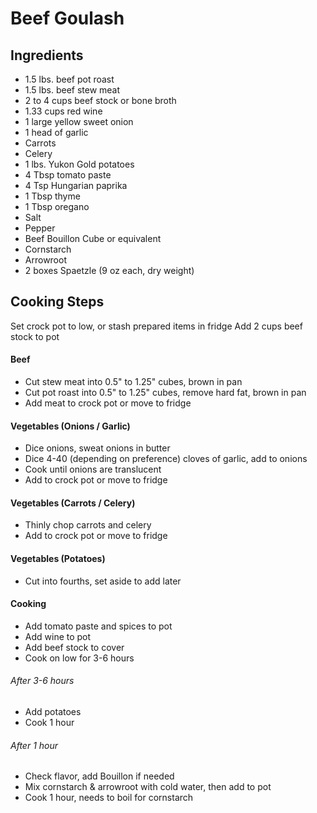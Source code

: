 # Beef Goulash

## Ingredients
- 1.5 lbs. beef pot roast
- 1.5 lbs. beef stew meat
- 2 to 4 cups beef stock or bone broth
- 1.33 cups red wine
- 1 large yellow sweet onion
- 1 head of garlic
- Carrots
- Celery
- 1 lbs. Yukon Gold potatoes
- 4 Tbsp tomato paste
- 4 Tsp Hungarian paprika
- 1 Tbsp thyme
- 1 Tbsp oregano
- Salt
- Pepper
- Beef Bouillon Cube or equivalent
- Cornstarch
- Arrowroot
- 2 boxes Spaetzle (9 oz each, dry weight)

## Cooking Steps
Set crock pot to low, or stash prepared items in fridge
Add 2 cups beef stock to pot


#### Beef
- Cut stew meat into 0.5" to 1.25" cubes, brown in pan
- Cut pot roast into 0.5" to 1.25" cubes, remove hard fat, brown in pan
- Add meat to crock pot or move to fridge

#### Vegetables (Onions / Garlic)
- Dice onions, sweat onions in butter
- Dice 4-40 (depending on preference) cloves of garlic, add to onions
- Cook until onions are translucent
- Add to crock pot or move to fridge

#### Vegetables (Carrots / Celery)
- Thinly chop carrots and celery
- Add to crock pot or move to fridge

#### Vegetables (Potatoes)
- Cut into fourths, set aside to add later

#### Cooking 
- Add tomato paste and spices to pot
- Add wine to pot
- Add beef stock to cover
- Cook on low for 3-6 hours
###### After 3-6 hours
- Add potatoes
- Cook 1 hour
###### After 1 hour
- Check flavor, add Bouillon if needed
- Mix cornstarch & arrowroot with cold water, then add to pot
- Cook 1 hour, needs to boil for cornstarch
